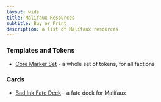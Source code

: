 ```yaml
---
layout: wide
title: Malifaux Resources
subtitle: Buy or Print
description: a list of Malifaux resources
---
```


<h3>Templates and Tokens</h3>

- [Core Marker Set](https://art-of-war-studios-ltd.myshopify.com/products/malifaux-core-tokens-set) - a whole set of tokens, for all factions


<h3>Cards</h3>

- [Bad Ink Fate Deck](https://amzn.to/2IWmoac) - a fate deck for Malifaux


